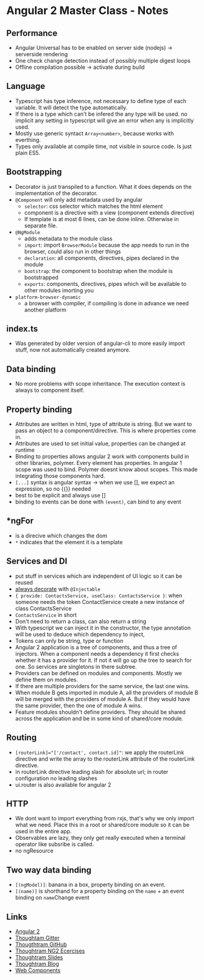 # Angular 2 Master Class - Notes
## Performance
- Angular Universal has to be enabled on server side (nodejs) -> serverside rendering
- One check change detection instead of possibly multiple digest loops
- Offline compilation possible -> activate during build

## Language
- Typescript has type inference, not necessary to define type of each variable. It will detect the type automatically.
- If there is a type which can't be infered the any type will be used. no implicit any setting in typescript will give an error when any is implicitly used. 
- Mostly use generic syntact `Array<number>`, because works with everthing.
- Types only available at compile time, not visible in source code. Is just plain ES5. 

## Bootstrapping
- Decorator is just transpiled to a function. What it does depends on the implementation of the decorator.
- `@Component` will only add metadata used by angular
  - `selector`: css selector which matches the html element
  - component is a directive with a view (component extends directive)
  - If template is at most 6 lines, can be done inline. Otherwise in separate file.
- `@NgModule`
  - adds metadata to the module class
  - `import`: import `BrowserModule` because the app needs to run in the browser, could also run in other things
  - `declaration`: all components, directives, pipes declared in the module
  - `bootstrap`: the component to bootstrap when the module is bootstrapped
  - `exports`: components, directives, pipes which will be available to other modules imorting you
- `platform-browser-dynamic`
  - a browser with compiler, if compiling is done in advance we need another platform
  
## index.ts
- Was generated by older version of angular-cli to more easily import stuff, now not automatically created anymore.

## Data binding
- No more problems with scope inheritance. The execution context is always to component itself.

## Property binding
- Attributes are written in html, type of attribute is string. But we want to pass an object to a component/directive. This is where properties come in.
- Attributes are used to set initial value, properties can be changed at runtime
- Binding to properties allows angular 2 work with components build in other libraries, polymer. Every element has properties. In angular 1 scope was used to bind. Polymer doesnt know about scopes. This made integrating those components hard.
- `[...]` syntax is angular syntax -> when we use [], we expect an expression, so no {{}} needed
- best to be explicit and always use []
- binding to events can be done with `(event)`, can bind to any event

## *ngFor
- is a direcive which changes the dom
- `*` indicates that the element it is a template

## Services and DI
- put stuff in services which are independent of UI logic so it can be reused
- [always decorate](http://blog.thoughtram.io/angular/2015/09/17/resolve-service-dependencies-in-angular-2.html) with `@Injectable`
- `{ provide: ContactsService, useClass: ContactsService }`: when someone needs the token ContactService create a new instance of class ContactsService
- `ContactsService` in short
- Don't need to return a class, can also return a string
- With typescript we can inject it in the constructor, the type annotation will be used to deduce which dependency to inject,
- Tokens can only be string, type or function
- Angular 2 application is a tree of components, and thus a tree of injectors. When a component needs a dependency it first checks whether it has a provider for it. If not it will go up the tree to search for one. So services are singletons in there subtree.
- Providers can be defined on modules and components. Mostly we define them on modules.
- If there are multiple providers for the same service, the last one wins.
- When module B gets imported in module A, all the providers of module B will be merged with the providers of module A. But if they would have the same provider, then the one of module A wins.
- Feature modules shouldn't define providers. They should be shared across the application and be in some kind of shared/core module.

## Routing
-  `[routerLink]="['/contact', contact.id]"`: we apply the routerLink directive and write the array to the routerLink attribute of the routerLink directive.
- in routerLink directive leading slash for absolute url; in router configuration no leading slashes
- ui.router is also available for angular 2

## HTTP
- We dont want to import everything from rxjs, that's why we only import what we need. Place this in a root or shared/core module so it can be used in the entire app.
- Observables are lazy, they only get really executed when a terminal operator like subsribe is called.
- no ngResource

## Two way data binding
- `[(ngModel)]`: banana in a box, property binding on an event.
- `[(name)]` is shorthand for a property binding on the `name` + an event binding on `name`Change event

## Links 
- [Angular 2](https://angular.io)
- [Thoughtam Gitter](https://gitter.im/thoughtram/cegeka)
- [Thougthtram GitHub](https://github.com/thoughtram)
- [Thoughtram NG2 Ecercises](https://github.com/thoughtram/angular2-master-class-exercise-descriptions)
- [Thoughtram Slides](http://classroom.thoughtram.io)
- [Thoughtram Blog](http://blog.thoughtram.io/)
- [Web Components](http://webcomponents.org/)

